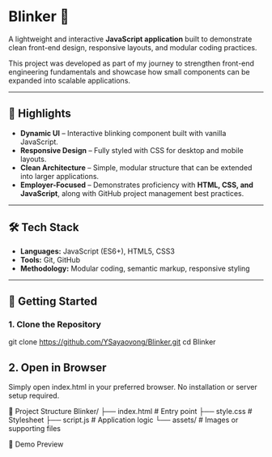 # Blinker 🚦

A lightweight and interactive **JavaScript application** built to demonstrate clean front-end design, responsive layouts, and modular coding practices.  

This project was developed as part of my journey to strengthen front-end engineering fundamentals and showcase how small components can be expanded into scalable applications.

---

## 🔑 Highlights

- **Dynamic UI** – Interactive blinking component built with vanilla JavaScript.  
- **Responsive Design** – Fully styled with CSS for desktop and mobile layouts.  
- **Clean Architecture** – Simple, modular structure that can be extended into larger applications.  
- **Employer-Focused** – Demonstrates proficiency with **HTML, CSS, and JavaScript**, along with GitHub project management best practices.  

---

## 🛠️ Tech Stack

- **Languages:** JavaScript (ES6+), HTML5, CSS3  
- **Tools:** Git, GitHub  
- **Methodology:** Modular coding, semantic markup, responsive styling  

---

## 🚀 Getting Started

### 1. Clone the Repository

git clone https://github.com/YSayaovong/Blinker.git
cd Blinker

## 2. Open in Browser

Simply open index.html in your preferred browser.
No installation or server setup required.

📂 Project Structure
Blinker/
├── index.html     # Entry point
├── style.css      # Stylesheet
├── script.js      # Application logic
└── assets/        # Images or supporting files

📸 Demo Preview
